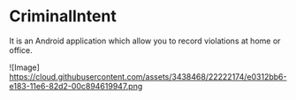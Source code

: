 # CriminalIntent

It is an Android application which allow you to record violations at home or office.

![Image] https://cloud.githubusercontent.com/assets/3438468/22222174/e0312bb6-e183-11e6-82d2-00c894619947.png
